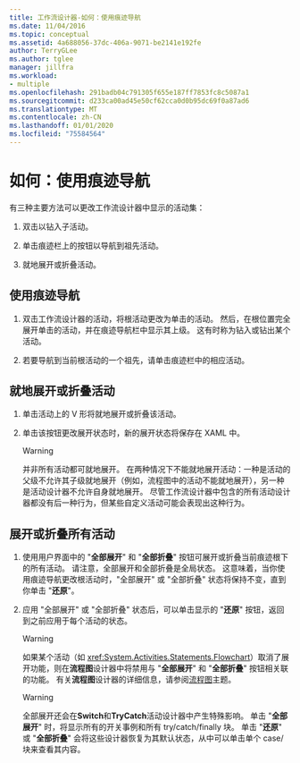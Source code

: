```yaml
---
title: 工作流设计器-如何：使用痕迹导航
ms.date: 11/04/2016
ms.topic: conceptual
ms.assetid: 4a688056-37dc-406a-9071-be2141e192fe
author: TerryGLee
ms.author: tglee
manager: jillfra
ms.workload:
- multiple
ms.openlocfilehash: 291badb04c791305f655e187ff7853fc8c5087a1
ms.sourcegitcommit: d233ca00ad45e50cf62cca0d0b95dc69f0a87ad6
ms.translationtype: MT
ms.contentlocale: zh-CN
ms.lasthandoff: 01/01/2020
ms.locfileid: "75584564"
---
```

# <a name="how-to-use-breadcrumb-navigation"></a>如何：使用痕迹导航

有三种主要方法可以更改工作流设计器中显示的活动集：

1. 双击以钻入子活动。

2. 单击痕迹栏上的按钮以导航到祖先活动。

3. 就地展开或折叠活动。

## <a name="using-breadcrumb-navigation"></a>使用痕迹导航

1. 双击工作流设计器的活动，将根活动更改为单击的活动。 然后，在根位置完全展开单击的活动，并在痕迹导航栏中显示其上级。 这有时称为钻入或钻出某个活动。

2. 若要导航到当前根活动的一个祖先，请单击痕迹栏中的相应活动。

## <a name="expanding-or-collapsing-an-activity-in-place"></a>就地展开或折叠活动

1. 单击活动上的 V 形将就地展开或折叠该活动。

2. 单击该按钮更改展开状态时，新的展开状态将保存在 XAML 中。

    > [!WARNING]
    > 并非所有活动都可就地展开。 在两种情况下不能就地展开活动：一种是活动的父级不允许其子级就地展开（例如，流程图中的活动不能就地展开），另一种是活动设计器不允许自身就地展开。 尽管工作流设计器中包含的所有活动设计器都没有后一种行为，但某些自定义活动可能会表现出这种行为。

## <a name="expanding-all-or-collapsing-all-activities"></a>展开或折叠所有活动

1. 使用用户界面中的 "**全部展开**" 和 "**全部折叠**" 按钮可展开或折叠当前痕迹根下的所有活动。 请注意，全部展开和全部折叠是全局状态。 这意味着，当你使用痕迹导航更改根活动时，"全部展开" 或 "全部折叠" 状态将保持不变，直到你单击 "**还原**"。

2. 应用 "全部展开" 或 "全部折叠" 状态后，可以单击显示的 "**还原**" 按钮，返回到之前应用于每个活动的状态。

    > [!WARNING]
    > 如果某个活动（如 <xref:System.Activities.Statements.Flowchart>）取消了展开功能，则在**流程图**设计器中将禁用与 "**全部展开**" 和 "**全部折叠**" 按钮相关联的功能。 有关**流程图**设计器的详细信息，请参阅[流程图](../workflow-designer/flowchart-activity-designer.md)主题。

    > [!WARNING]
    > 全部展开还会在**Switch**和**TryCatch**活动设计器中产生特殊影响。 单击 "**全部展开**" 时，将显示所有的开关事例和所有 try/catch/finally 块。 单击 "**还原**" 或 "**全部折叠**" 会将这些设计器恢复为其默认状态，从中可以单击单个 case/块来查看其内容。
